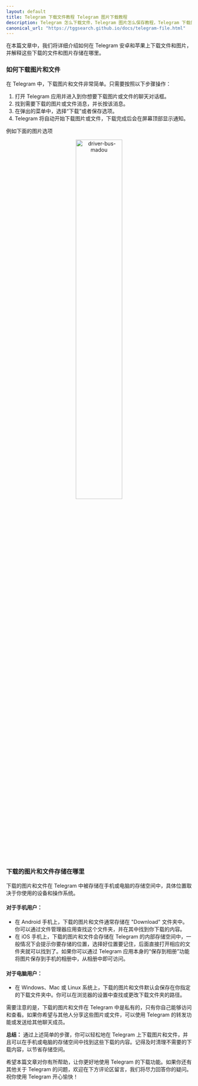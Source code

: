 ```yaml
---
layout: default
title: Telegram 下载文件教程 Telegram 图片下载教程
description: Telegram 怎么下载文件，Telegram 图片怎么保存教程，Telegram 下载的文件在哪，应该如何查看，Telegram怎么下载图片教程，下载文件教程，图片下载文件位置指引，如何查看和保存已经下载的图片文件。
canonical_url: "https://tggsearch.github.io/docs/telegram-file.html"
---
```


在本篇文章中，我们将详细介绍如何在 Telegram 安卓和苹果上下载文件和图片，并解释这些下载的文件和图片存储在哪里。

### 如何下载图片和文件

在 Telegram 中，下载图片和文件非常简单。只需要按照以下步骤操作：

1. 打开 Telegram 应用并进入到你想要下载图片或文件的聊天对话框。
2. 找到需要下载的图片或文件消息，并长按该消息。
3. 在弹出的菜单中，选择“下载”或者保存选项。
4. Telegram 将自动开始下载图片或文件，下载完成后会在屏幕顶部显示通知。

例如下面的图片选项

<div align=center>
    <img alt="driver-bus-madou" src="https://cdn.jsdelivr.net/gh/tggsearch/tggSearch.github.io/assets/img/telegram-img-download.webp" class="page-img" width="50%"/>
</div>

### 下载的图片和文件存储在哪里

下载的图片和文件在 Telegram 中被存储在手机或电脑的存储空间中，具体位置取决于你使用的设备和操作系统。

#### 对于手机用户：

- 在 Android 手机上，下载的图片和文件通常存储在 "Download" 文件夹中。你可以通过文件管理器应用查找这个文件夹，并在其中找到你下载的内容。
- 在 iOS 手机上，下载的图片和文件会存储在 Telegram 的内部存储空间中，一般情况下会提示你要存储的位置，选择好位置要记住，后面直接打开相应的文件夹就可以找到了。如果你可以通过 Telegram 应用本身的“保存到相册”功能将图片保存到手机的相册中，从相册中即可访问。

#### 对于电脑用户：

- 在 Windows、Mac 或 Linux 系统上，下载的图片和文件默认会保存在你指定的下载文件夹中。你可以在浏览器的设置中查找或更改下载文件夹的路径。

需要注意的是，下载的图片和文件在 Telegram 中是私有的，只有你自己能够访问和查看。如果你希望与其他人分享这些图片或文件，可以使用 Telegram 的转发功能或发送给其他聊天成员。

**总结：**
通过上述简单的步骤，你可以轻松地在 Telegram 上下载图片和文件，并且可以在手机或电脑的存储空间中找到这些下载的内容。记得及时清理不需要的下载内容，以节省存储空间。

希望本篇文章对你有所帮助，让你更好地使用 Telegram 的下载功能。如果你还有其他关于 Telegram 的问题，欢迎在下方评论区留言，我们将尽力回答你的疑问。祝你使用 Telegram 开心愉快！
